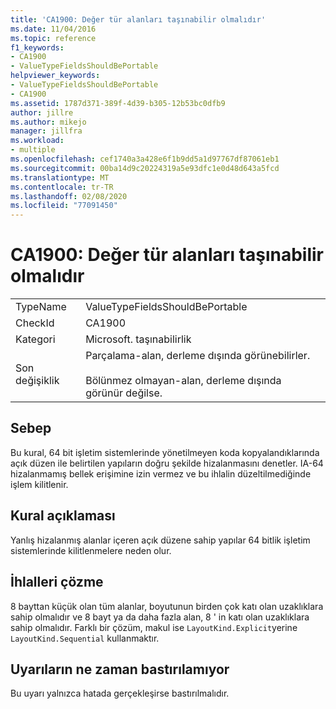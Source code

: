 ```yaml
---
title: 'CA1900: Değer tür alanları taşınabilir olmalıdır'
ms.date: 11/04/2016
ms.topic: reference
f1_keywords:
- CA1900
- ValueTypeFieldsShouldBePortable
helpviewer_keywords:
- ValueTypeFieldsShouldBePortable
- CA1900
ms.assetid: 1787d371-389f-4d39-b305-12b53bc0dfb9
author: jillre
ms.author: mikejo
manager: jillfra
ms.workload:
- multiple
ms.openlocfilehash: cef1740a3a428e6f1b9dd5a1d97767df87061eb1
ms.sourcegitcommit: 00ba14d9c20224319a5e93dfc1e0d48d643a5fcd
ms.translationtype: MT
ms.contentlocale: tr-TR
ms.lasthandoff: 02/08/2020
ms.locfileid: "77091450"
---
```

# <a name="ca1900-value-type-fields-should-be-portable"></a>CA1900: Değer tür alanları taşınabilir olmalıdır

|||
|-|-|
|TypeName|ValueTypeFieldsShouldBePortable|
|CheckId|CA1900|
|Kategori|Microsoft. taşınabilirlik|
|Son değişiklik|Parçalama-alan, derleme dışında görünebilirler.<br /><br /> Bölünmez olmayan-alan, derleme dışında görünür değilse.|

## <a name="cause"></a>Sebep
Bu kural, 64 bit işletim sistemlerinde yönetilmeyen koda kopyalandıklarında açık düzen ile belirtilen yapıların doğru şekilde hizalanmasını denetler. IA-64 hizalanmamış bellek erişimine izin vermez ve bu ihlalin düzeltilmediğinde işlem kilitlenir.

## <a name="rule-description"></a>Kural açıklaması
Yanlış hizalanmış alanlar içeren açık düzene sahip yapılar 64 bitlik işletim sistemlerinde kilitlenmelere neden olur.

## <a name="how-to-fix-violations"></a>İhlalleri çözme
8 bayttan küçük olan tüm alanlar, boyutunun birden çok katı olan uzaklıklara sahip olmalıdır ve 8 bayt ya da daha fazla alan, 8 ' in katı olan uzaklıklara sahip olmalıdır. Farklı bir çözüm, makul ise `LayoutKind.Explicit`yerine `LayoutKind.Sequential` kullanmaktır.

## <a name="when-to-suppress-warnings"></a>Uyarıların ne zaman bastırılamıyor
Bu uyarı yalnızca hatada gerçekleşirse bastırılmalıdır.
